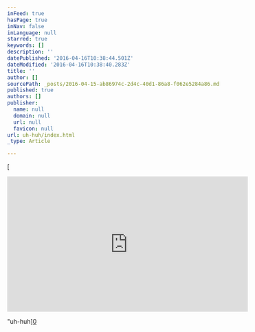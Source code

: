 ```yaml
---
inFeed: true
hasPage: true
inNav: false
inLanguage: null
starred: true
keywords: []
description: ''
datePublished: '2016-04-16T10:38:44.501Z'
dateModified: '2016-04-16T10:38:40.283Z'
title: ''
author: []
sourcePath: _posts/2016-04-15-ab86974c-2d4c-40d1-86a8-f062e5284a86.md
published: true
authors: []
publisher:
  name: null
  domain: null
  url: null
  favicon: null
url: uh-huh/index.html
_type: Article

---
```

[

<iframe width="560" height="315" src="https://www.youtube.com/embed/GK8S9r8uVVI" frameborder="0" allowfullscreen="allowfullscreen" style=""></iframe>

"uh-huh][0]

[0]: href